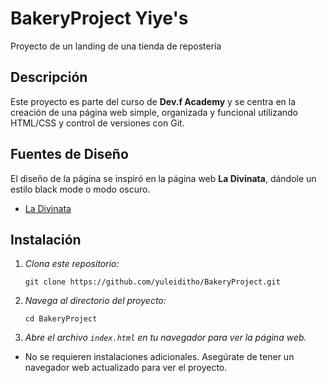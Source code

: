 # BakeryProject Yiye's

Proyecto de un landing de una tienda de repostería 

## Descripción

Este proyecto es parte del curso de **Dev.f Academy** y se centra en la creación de una página web simple, organizada y funcional utilizando HTML/CSS y control de versiones con Git.

## Fuentes de Diseño

El diseño de la página se inspiró en la página web **La Divinata**, dándole un estilo black mode o modo oscuro.

- [La Divinata](https://www.ladivinata.mx/) 


## Instalación

1. *Clona este repositorio:*
    ```
    git clone https://github.com/yuleiditho/BakeryProject.git
    ```
    

2. *Navega al directorio del proyecto:*
    ```
    cd BakeryProject
    ```

3. *Abre el archivo `index.html` en tu navegador para ver la página web.*

- No se requieren instalaciones adicionales. Asegúrate de tener un navegador web actualizado para ver el proyecto.
